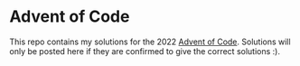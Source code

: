# Advent of Code

This repo contains my solutions for the 2022 [Advent of Code](https://adventofcode.com/). Solutions will only be posted here if they are confirmed to give the correct solutions :).